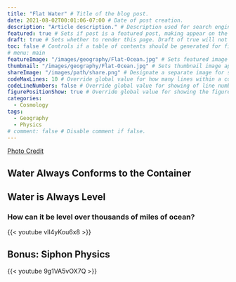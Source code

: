 ```yaml
---
title: "Flat Water" # Title of the blog post.
date: 2021-08-02T00:01:06-07:00 # Date of post creation.
description: "Article description." # Description used for search engine.
featured: true # Sets if post is a featured post, making appear on the home page side bar.
draft: true # Sets whether to render this page. Draft of true will not be rendered.
toc: false # Controls if a table of contents should be generated for first-level links automatically.
# menu: main
featureImage: "/images/geography/Flat-Ocean.jpg" # Sets featured image on blog post.
thumbnail: "/images/geography/Flat-Ocean.jpg" # Sets thumbnail image appearing inside card on homepage.
shareImage: "/images/path/share.png" # Designate a separate image for social media sharing.
codeMaxLines: 10 # Override global value for how many lines within a code block before auto-collapsing.
codeLineNumbers: false # Override global value for showing of line numbers within code block.
figurePositionShow: true # Override global value for showing the figure label.
categories:
  - Cosmology
tags:
  - Geography
  - Physics
# comment: false # Disable comment if false.
---
```


[Photo Credit](https://seagrassconservation.org/)

## Water Always Conforms to the Container

## Water is Always Level
### How can it be level over thousands of miles of ocean?

{{< youtube vlI4yKou6x8 >}}

## Bonus: Siphon Physics

{{< youtube 9g1VA5vOX7Q >}}


